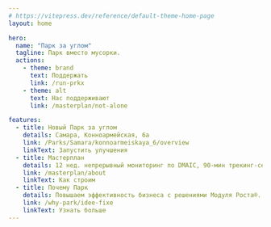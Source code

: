 ```yaml
---
# https://vitepress.dev/reference/default-theme-home-page
layout: home

hero:
  name: "Парк за углом"
  tagline: Парк вместо мусорки.
  actions:
    - theme: brand
      text: Поддержать
      link: /run-prkx
    - theme: alt
      text: Нас поддерживают
      link: /masterplan/not-alone

features:
  - title: Новый Парк за углом
    details: Самара, Конноармейская, 6а
    link: /Parks/Samara/konnoarmeiskaya_6/overview
    linkText: Запустить улучшения
  - title: Мастерплан
    details: 12 нед. непрерывный мониторинг по DMAIC, 90-мин трекинг-сессии каждую неделю.
    link: /masterplan/about
    linkText: Как строим
  - title: Почему Парк
    details: Повышаем эффективность бизнеса с решениями Модуля Роста®.
    link: /why-park/idee-fixe
    linkText: Узнать больше
---
```

